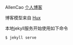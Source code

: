 AllenCao  [个人博客]( https://honeycao.github.io)

博客模型来自 [Hux](https://github.com/Huxpro/huxblog-boilerplate)



本地jekyll服务开始使用如下命令

```
$ jekyll serve
```

